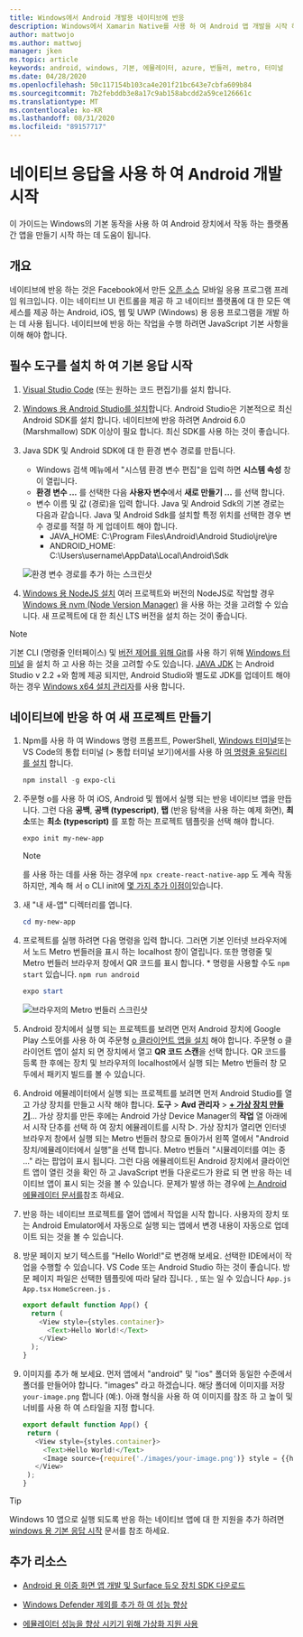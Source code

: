 ```yaml
---
title: Windows에서 Android 개발용 네이티브에 반응
description: Windows에서 Xamarin Native를 사용 하 여 Android 앱 개발을 시작 하세요.
author: mattwojo
ms.author: mattwoj
manager: jken
ms.topic: article
keywords: android, windows, 기본, 에뮬레이터, azure, 번들러, metro, 터미널
ms.date: 04/28/2020
ms.openlocfilehash: 50c117154b103ca4e201f21bc643e7cbfa609b84
ms.sourcegitcommit: 7b2febddb3e8a17c9ab158abcdd2a59ce126661c
ms.translationtype: MT
ms.contentlocale: ko-KR
ms.lasthandoff: 08/31/2020
ms.locfileid: "89157717"
---
```

# <a name="get-started-developing-for-android-using-react-native"></a>네이티브 응답을 사용 하 여 Android 개발 시작

이 가이드는 Windows의 기본 동작을 사용 하 여 Android 장치에서 작동 하는 플랫폼 간 앱을 만들기 시작 하는 데 도움이 됩니다.

## <a name="overview"></a>개요

네이티브에 반응 하는 것은 Facebook에서 만든 [오픈 소스](https://github.com/facebook/react-native) 모바일 응용 프로그램 프레임 워크입니다. 이는 네이티브 UI 컨트롤을 제공 하 고 네이티브 플랫폼에 대 한 모든 액세스를 제공 하는 Android, iOS, 웹 및 UWP (Windows) 용 응용 프로그램을 개발 하는 데 사용 됩니다. 네이티브에 반응 하는 작업을 수행 하려면 JavaScript 기본 사항을 이해 해야 합니다.

## <a name="get-started-with-react-native-by-installing-required-tools"></a>필수 도구를 설치 하 여 기본 응답 시작

1. [Visual Studio Code](https://code.visualstudio.com) (또는 원하는 코드 편집기)를 설치 합니다.

2. [Windows 용 Android Studio를 설치](https://developer.android.com/studio)합니다. Android Studio은 기본적으로 최신 Android SDK를 설치 합니다. 네이티브에 반응 하려면 Android 6.0 (Marshmallow) SDK 이상이 필요 합니다. 최신 SDK를 사용 하는 것이 좋습니다.

3. Java SDK 및 Android SDK에 대 한 환경 변수 경로를 만듭니다.
    - Windows 검색 메뉴에서 "시스템 환경 변수 편집"을 입력 하면 **시스템 속성** 창이 열립니다.
    - **환경 변수 ...** 를 선택한 다음 **사용자 변수**에서 **새로 만들기 ...** 를 선택 합니다.
    - 변수 이름 및 값 (경로)을 입력 합니다. Java 및 Android Sdk의 기본 경로는 다음과 같습니다. Java 및 Android Sdk를 설치할 특정 위치를 선택한 경우 변수 경로를 적절 하 게 업데이트 해야 합니다.
        - JAVA_HOME: C:\Program Files\Android\Android Studio\jre\jre
        - ANDROID_HOME: C:\Users\username\AppData\Local\Android\Sdk

    ![환경 변수 경로를 추가 하는 스크린샷](../images/add-environmental-variable-path.png)

4. [Windows 용 NodeJS 설치](https://nodejs.org/en/) 여러 프로젝트와 버전의 NodeJS로 작업할 경우 [Windows 용 nvm (Node Version Manager)](https://github.com/coreybutler/nvm-windows#node-version-manager-nvm-for-windows) 을 사용 하는 것을 고려할 수 있습니다. 새 프로젝트에 대 한 최신 LTS 버전을 설치 하는 것이 좋습니다.

> [!NOTE]
> 기본 CLI (명령줄 인터페이스) 및 [버전 제어를 위해 Git](https://git-scm.com/downloads)를 사용 하기 위해 [Windows 터미널](https://www.microsoft.com/p/windows-terminal-preview/9n0dx20hk701?activetab=pivot:overviewtab) 을 설치 하 고 사용 하는 것을 고려할 수도 있습니다. [JAVA JDK](https://www.oracle.com/java/technologies/javase-downloads.html) 는 Android Studio v 2.2 +와 함께 제공 되지만, Android Studio와 별도로 JDK를 업데이트 해야 하는 경우 [Windows x64 설치 관리자](https://www.oracle.com/java/technologies/javase-jdk14-downloads.html)를 사용 합니다.

## <a name="create-a-new-project-with-react-native"></a>네이티브에 반응 하 여 새 프로젝트 만들기

1. Npm를 사용 하 여 Windows 명령 프롬프트, PowerShell, [Windows 터미널](https://www.microsoft.com/p/windows-terminal-preview/9n0dx20hk701?activetab=pivot:overviewtab)또는 VS Code의 통합 터미널 (> 통합 터미널 보기)에서를 사용 하 [여 명령줄 유틸리티를 설치](https://docs.expo.io/versions/latest/) 합니다.

    ```powershell
    npm install -g expo-cli
    ```

2. 주문형 o를 사용 하 여 iOS, Android 및 웹에서 실행 되는 반응 네이티브 앱을 만듭니다. 그런 다음 **공백**, **공백 (typescript)**, **탭** (반응 탐색을 사용 하는 예제 화면), **최소**또는 **최소 (typescript)** 를 포함 하는 프로젝트 템플릿을 선택 해야 합니다.

    ```powershell
    expo init my-new-app
    ```

    > [!NOTE]
    > 를 사용 하는 데를 사용 하는 경우에 `npx create-react-native-app` 도 계속 작동 하지만, 계속 해 서 o CLI init에 [몇 가지 추가 이점이](https://github.com/react-native-community/discussions-and-proposals/issues/23)있습니다.

3. 새 "내 새-앱" 디렉터리를 엽니다.

    ```powershell
    cd my-new-app
    ```

4. 프로젝트를 실행 하려면 다음 명령을 입력 합니다. 그러면 기본 인터넷 브라우저에서 노드 Metro 번들러을 표시 하는 localhost 창이 열립니다. 또한 명령줄 및 Metro 번들러 브라우저 창에서 QR 코드를 표시 합니다. * 명령을 사용할 수도 `npm start` 있습니다. `npm run android`

     ```powershell
    expo start
    ```

    ![브라우저의 Metro 번들러 스크린샷](../images/metro-bundler.png)

5. Android 장치에서 실행 되는 프로젝트를 보려면 먼저 Android 장치에 Google Play 스토어를 사용 하 여 주문형 [o 클라이언트 앱을 설치](https://play.google.com/store/apps/details?id=host.exp.exponent&hl=en_US) 해야 합니다. 주문형 o 클라이언트 앱이 설치 되 면 장치에서 열고 **QR 코드 스캔**을 선택 합니다. QR 코드를 등록 한 후에는 장치 및 브라우저의 localhost에서 실행 되는 Metro 번들러 창 모두에서 패키지 빌드를 볼 수 있습니다.

6. Android 에뮬레이터에서 실행 되는 프로젝트를 보려면 먼저 Android Studio를 열고 가상 장치를 만들고 시작 해야 합니다. **도구**  >  **Avd 관리자**  >  **[+ 가상 장치 만들기](https://developer.android.com/studio/run/managing-avds#createavd)**... 가상 장치를 만든 후에는 Android 가상 Device Manager의 **작업** 열 아래에서 시작 단추를 선택 하 여 장치 에뮬레이트를 시작 ▷. 가상 장치가 열리면 인터넷 브라우저 창에서 실행 되는 Metro 번들러 창으로 돌아가서 왼쪽 열에서 "Android 장치/에뮬레이터에서 실행"을 선택 합니다. Metro 번들러 "시뮬레이터를 여는 중 ..." 라는 팝업이 표시 됩니다. 그런 다음 에뮬레이트된 Android 장치에서 클라이언트 앱이 열린 것을 확인 하 고 JavaScript 번들 다운로드가 완료 되 면 반응 하는 네이티브 앱이 표시 되는 것을 볼 수 있습니다. 문제가 발생 하는 경우에 [는 Android 에뮬레이터 문서를](https://docs.expo.io/workflow/android-studio-emulator/)참조 하세요.

7. 반응 하는 네이티브 프로젝트를 열어 앱에서 작업을 시작 합니다. 사용자의 장치 또는 Android Emulator에서 자동으로 실행 되는 앱에서 변경 내용이 자동으로 업데이트 되는 것을 볼 수 있습니다.

8. 방문 페이지 보기 텍스트를 "Hello World!"로 변경해 보세요. 선택한 IDE에서이 작업을 수행할 수 있습니다. VS Code 또는 Android Studio 하는 것이 좋습니다. 방문 페이지 파일은 선택한 템플릿에 따라 달라 집니다. , 또는 일 수 있습니다 `App.js` `App.tsx` `HomeScreen.js` .

    ```typescript
    export default function App() {
      return (
        <View style={styles.container}>
          <Text>Hello World!</Text>
        </View>
      );
    }
    ```

9. 이미지를 추가 해 보세요. 먼저 앱에서 "android" 및 "ios" 폴더와 동일한 수준에서 폴더를 만들어야 합니다. "images" 라고 하겠습니다. 해당 폴더에 이미지를 저장 `your-image.png` 합니다 (예:). 아래 형식을 사용 하 여 이미지를 참조 하 고 높이 및 너비를 사용 하 여 스타일을 지정 합니다.

     ```typescript
    export default function App() {
      return (
        <View style={styles.container}>
          <Text>Hello World!</Text>
          <Image source={require('./images/your-image.png')} style = {{height: 200, width: 250, }} />
        </View>
      );
    }
    ```

> [!TIP]
> Windows 10 앱으로 실행 되도록 반응 하는 네이티브 앱에 대 한 지원을 추가 하려면 [windows 용 기본 응답 시작](https://microsoft.github.io/react-native-windows/docs/getting-started) 문서를 참조 하세요.

## <a name="additional-resources"></a>추가 리소스

- [Android 용 이중 화면 앱 개발 및 Surface 듀오 장치 SDK 다운로드](/dual-screen/android/)

- [Windows Defender 제외를 추가 하 여 성능 향상](defender-settings.md)

- [에뮬레이터 성능을 향상 시키기 위해 가상화 지원 사용](emulator.md#enable-virtualization-support)